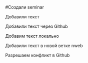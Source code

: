 ﻿#Создали seminar

Добавили текст

Добавили текст через Github

Добавим текст локально 

Добавили текст в новой ветке nweb


Разрешаем конфликт в Github


